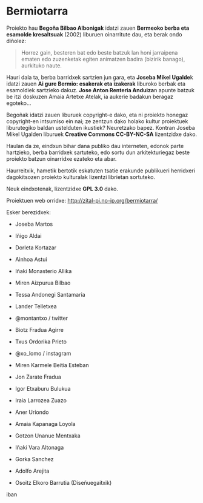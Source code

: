 # Bermiotarra #

Proiekto hau **Begoña Bilbao Albonigak** idatzi zauen **Bermeoko berba eta esamolde kresaltsuak** (2002) liburuen oinarritute dau, eta berak ondo diñolez:

>Horrez gain, besteren bat edo beste batzuk lan honi jarraipena ematen edo zuzenketak egiten animatzen badira (bizirik banago), aurkituko naute.

Hauri dala ta, berba barridxek sartzien jun gara, eta **Joseba Mikel Ugalde**k idatzi zauen **Ai gure Bermio: esakerak eta izakerak** liburoko berbak eta esamoldiek sartzieko dakuz. **Jose Anton Renteria Anduiza**n apunte batzuk be itzi doskuzen Amaia Artetxe Atelak, ia aukerie badakun beragaz egoteko...

Begoñak idatzi zauen liburuek copyright-e dako, eta ni proiekto honegaz copyright-en intsumiso ein nai; ze zentzun dako holako kultur proiektuek liburutegiko baldan ustelduten ikustiek? Neuretzako bapez. Kontran Joseba Mikel Ugalden liburuek **Creative Commons CC-BY-NC-SA** lizentzidxe dako.

Haulan da ze, eindxun bihar dana publiko dau interneten, edonok parte hartzieko, berba barridxek sartuteko, edo sortu dun arkitekturiegaz beste proiekto batzun oinarridxe ezateko eta abar.

Haurreitxik, hametik bertotik eskatuten tsatie erakunde publikueri herridxeri dagokitsozen proiekto kulturalak lizentzi librietan sortuteko.

Neuk eindxotenak, lizentzidxe **GPL 3.0** dako.

Proiektuen web orridxe: http://zital-pi.no-ip.org/bermiotarra/

Esker berezidxek:

- Joseba Martos
- Iñigo Aldai
- Dorleta Kortazar
- Ainhoa Astui
- Iñaki Monasterio Allika
- Miren Aizpurua Bilbao
- Tessa Andonegi Santamaria
- Lander Telletxea
- @montantxo / twitter
- Biotz Fradua Agirre
- Txus Ordorika Prieto
- @xo_lomo / instagram
- Miren Karmele Beitia Esteban
- Jon Zarate Fradua
- Igor Etxaburu Bulukua
- Iraia Larrozea Zuazo
- Aner Uriondo
- Amaia Kapanaga Loyola
- Gotzon Unanue Mentxaka
- Iñaki Vara Altonaga
- Gorka Sanchez
- Adolfo Arejita

- Osoitz Elkoro Barrutia (Diseñuegaitxik)

iban
